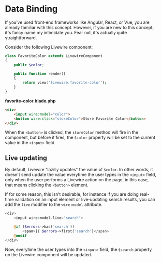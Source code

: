# Data Binding
If you've used front-end frameworks like Angular, React, or Vue, you are already familiar with this concept. However, if you are new to this concept, it's fancy name my intimidate you. Fear not, it's actually quite straightforward.

Consider the following Livewire component:

```php
class FavoriteColor extends LivewireComponent
{
    public $color;

    public function render()
    {
        return view('livewire.favorite-color');
    }
}
```

**favorite-color.blade.php**
```html
<div>
    <input wire:model="color">
    <button wire:click="storeColor">Store Favorite Color</button>
</div>
```

When the `<button>` is clicked, the `storeColor` method will fire in the component, but before it fires, the `$color` property will be set to the current value in the `<input>` field.

## Live updating

By default, Livewire "lazilly updates" the value of `$color`. In other words, it doesn't send update the value everytime the user types in the `<input>` field, only when the user performs a Livewire action on the page, in this case, that means clicking the `<button>` element.

If for some reason, this isn't desirable, for instance if you are doing real-time validation on an input element or live-updating search results, you can add the `live` modifier to the `wire:model` attribute.

```php
<div>
    <input wire:model.live="search">

    @if ($errors->has('search'))
        <span>{{ $errors->first('search')</span>
    @endif
</div>
```

Now, everytime the user types into the `<input>` field, the `$search` property on the Livewire component will be updated.

